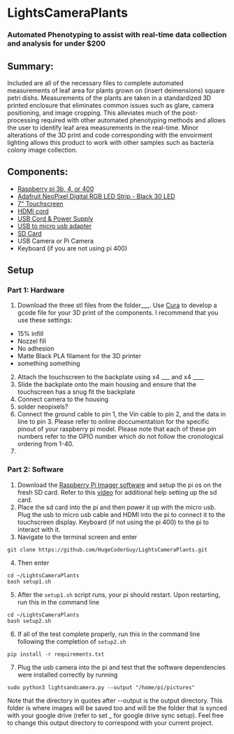 # LightsCameraPlants
### Automated Phenotyping to assist with real-time data collection and analysis for under $200
## Summary:
Included are all of the necessary files to complete automated measurements of leaf area for plants grown on (insert deimensions) square petri dishs. Measurements of the plants are taken in a standardized 3D printed enclosure that eliminates common issues such as glare, camera positioning, and image cropping. This alleviates much of the post-processing required with other automated phenotyping methods and allows the user to identify leaf area measurements in the real-time. Minor alterations of the 3D print and code corresponding with the envoirment lighting allows this product to work with other samples such as bacteria colony image collection.
## Components:
- [Raspberry pi 3b, 4, or 400](https://www.adafruit.com/product/4296)
- [Adafruit NeoPixel Digital RGB LED Strip - Black 30 LED](https://www.adafruit.com/product/1460?length=1) 
- [7" Touchscreen](https://www.adafruit.com/product/2407)
- [HDMI cord](https://www.adafruit.com/product/2197)
- [USB Cord & Power Supply](https://www.adafruit.com/product/1995)
- [USB to micro usb adapter](https://www.adafruit.com/product/2185)
- [SD Card](https://www.adafruit.com/product/2820)
- USB Camera or Pi Camera
- Keyboard (if you are not using pi 400)
## Setup
### Part 1: Hardware
1. Download the three stl files from the folder___. Use [Cura](https://ultimaker.com/software/ultimaker-cura) to develop a gcode file for your 3D print of the components. I recommend that you use these settings:
  - 15% infill
  - Nozzel fill
  - No adhesion
  - Matte Black PLA filament for the 3D printer
  - something something
2. Attach the touchscreen to the backplate using x4 ___ and x4 ____
3. Slide the backplate onto the main housing and ensure that the touchscreen has a snug fit the backplate
4. Connect camera to the housing
5. solder neopixels?
6. Connect the ground cable to pin 1, the Vin cable to pin 2, and the data in line to pin 3. Please refer to online doccumentation for the specific pinout of your raspberry pi model. Please note that each of these pin numbers refer to the GPIO number which do not follow the cronological ordering from 1-40.
7. 
### Part 2: Software
1. Download the [Raspberry Pi Imager software](https://www.raspberrypi.com/software/) and setup the pi os on the fresh SD card. Refer to this [video](https://www.youtube.com/watch?v=ntaXWS8Lk34) for additional help setting up the sd card.
2. Place the sd card into the pi and then power it up with the micro usb. Plug the usb to micro usb cable and HDMI into the pi to connect it to the touchscreen display. Keyboard (if not using the pi 400) to the pi to interact with it.
3. Navigate to the terminal screen and enter
```
git clone https://github.com/HugeCoderGuy/LightsCameraPlants.git
```
4. Then enter
```
cd ~/LightsCameraPlants
bash setup1.sh
```
5. After the `setup1.sh` script runs, your pi should restart. Upon restarting, run this in the command line
```
cd ~/LightsCameraPlants
bash setup2.sh
```
6. If all of the test complete properly, run this in the command line following the completion of `setup2.sh`
```
pip install -r requirements.txt
```
7. Plug the usb camera into the pi and test that the software dependencies were installed correctly by running 
```
sudo python3 lightsandcamera.py --output "/home/pi/pictures"
```
Note that the directory in quotes after --output is the output directory. This folder is where images will be saved too and will be the folder that is synced with your google drive (refer to set _ for google drive sync setup). Feel free to change this output directory to correspond with your current project.
